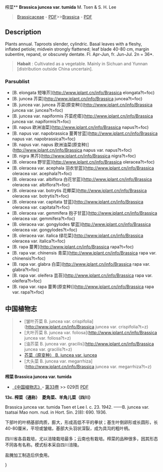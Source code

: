 榨菜** **Brassica juncea var. tumida** M. Tsen & S. H. Lee

> [Brassicaceae](http://www.iplant.cn/info/Brassicaceae?t=foc) - [PDF](http://www.iplant.cn/foc/pdf/Brassicaceae.pdf)>>[Brassica](http://www.iplant.cn/info/Brassica?t=foc) - [PDF](http://www.iplant.cn/foc/pdf/Brassica.pdf)

## Description

Plants annual. Taproots slender, cylindric. Basal leaves with a fleshy, inflated petiole; midvein strongly flattened; leaf blade 40-80 cm, margin subentire, repand, or obscurely dentate. Fl. Apr-Jun, fr. Jun-Jul. 2n = 36*.

> **Habait** : 
> Cultivated as a vegetable. Mainly in Sichuan and Yunnan [distribution outside China uncertain].


### Parsublist

* [B.  elongata  短喙芥](http://www.iplant.cn/info/Brassica elongata?t=foc)
* [B.  juncea  芥菜](http://www.iplant.cn/info/Brassica juncea?t=foc)
* [B.  juncea var. juncea  芥菜(原变种)](http://www.iplant.cn/info/Brassica juncea var. juncea?t=foc)
* [B.  juncea var. napiformis  芥菜疙瘩](http://www.iplant.cn/info/Brassica juncea var. napiformis?t=foc)
* [B.  napus  欧洲油菜](http://www.iplant.cn/info/Brassica napus?t=foc)
* [B.  napus var. napobrassica  蔓菁甘蓝](http://www.iplant.cn/info/Brassica napus var. napobrassica?t=foc)
* [B.  napus var. napus  欧洲油菜(原变种)](http://www.iplant.cn/info/Brassica napus var. napus?t=foc)
* [B.  nigra  黑芥](http://www.iplant.cn/info/Brassica nigra?t=foc)
* [B.  oleracea  野甘蓝](http://www.iplant.cn/info/Brassica oleracea?t=foc)
* [B.  oleracea var. acephala  羽衣甘蓝](http://www.iplant.cn/info/Brassica oleracea var. acephala?t=foc)
* [B.  oleracea var. albiflora  白花甘蓝](http://www.iplant.cn/info/Brassica oleracea var. albiflora?t=foc)
* [B.  oleracea var. botrytis  花椰菜](http://www.iplant.cn/info/Brassica oleracea var. botrytis?t=foc)
* [B.  oleracea var. capitata  甘蓝](http://www.iplant.cn/info/Brassica oleracea var. capitata?t=foc)
* [B.  oleracea var. gemmifera  抱子甘蓝](http://www.iplant.cn/info/Brassica oleracea var. gemmifera?t=foc)
* [B.  oleracea var. gongylodes  擘蓝](http://www.iplant.cn/info/Brassica oleracea var. gongylodes?t=foc)
* [B.  oleracea var. italica  绿花菜](http://www.iplant.cn/info/Brassica oleracea var. italica?t=foc)
* [B.  rapa  蔓菁](http://www.iplant.cn/info/Brassica rapa?t=foc)
* [B.  rapa var. chinensis  青菜](http://www.iplant.cn/info/Brassica rapa var. chinensis?t=foc)
* [B.  rapa var. glabra  白菜](http://www.iplant.cn/info/Brassica rapa var. glabra?t=foc)
* [B.  rapa var. oleifera  芸苔](http://www.iplant.cn/info/Brassica rapa var. oleifera?t=foc)
* [B.  rapa var. rapa  蔓菁(原变种)](http://www.iplant.cn/info/Brassica rapa var. rapa?t=foc)

## 中国植物志

> * [皱叶芥菜  B.  juncea var. crispifolia](http://www.iplant.cn/info/Brassica juncea var. crispifolia?t=z)
> * [大叶芥菜  B.  juncea var. foliosa](http://www.iplant.cn/info/Brassica juncea var. foliosa?t=z)
> * [油芥菜  B.  juncea var. gracilis](http://www.iplant.cn/info/Brassica juncea var. gracilis?t=z)
> * [芥菜（原变种）  B.  juncea var. juncea](Brassica-juncea-var-juncea-芥菜(原变种).md)
> * [大头菜  B.  juncea var. megarrhiza](http://www.iplant.cn/info/Brassica juncea var. megarrhiza?t=z)

**榨菜 Brassica juncea var. tumida**

* [《中国植物志》](http://www.iplant.cn/frps)- [第33卷](http://www.iplant.cn/frps/vol/33) >> 029页 [PDF](http://www.iplant.cn/frps/pdf/33/029.pdf)

**13c. 榨菜（通称）　菱角菜、羊角儿菜（四川）**

Brassica juncea var. tumida Tsen et Lee l. c. 23. 1942. ——B. juncea var. tsatsai Mao nom. nud. in Hort. Sin. 2(8): 690. 1936.

下部叶的叶柄基部肉质，膨大，形成高低不平的拳状；基生叶倒卵形或长圆形，长40-80厘米，平坦或皱缩，基部大头羽状深裂，成为具沟的粗叶柄。

四川省各县栽培，尤以涪陵栽培最多；云南也有栽培。榨菜的品种很多，因其形态不同各有名称。模式标本采自四川涪陵。

盐腌加工制造后供食用。


}